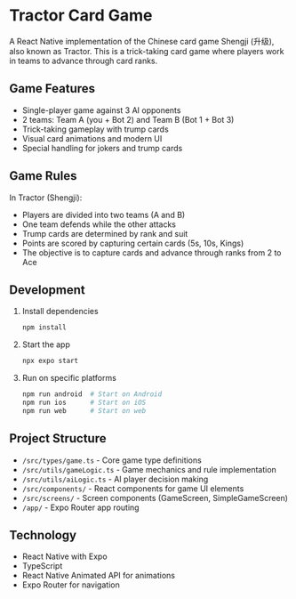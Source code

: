 # Tractor Card Game

A React Native implementation of the Chinese card game Shengji (升级), also known as Tractor. This is a trick-taking card game where players work in teams to advance through card ranks.

## Game Features

- Single-player game against 3 AI opponents
- 2 teams: Team A (you + Bot 2) and Team B (Bot 1 + Bot 3)
- Trick-taking gameplay with trump cards
- Visual card animations and modern UI
- Special handling for jokers and trump cards

## Game Rules

In Tractor (Shengji):
- Players are divided into two teams (A and B)
- One team defends while the other attacks
- Trump cards are determined by rank and suit
- Points are scored by capturing certain cards (5s, 10s, Kings)
- The objective is to capture cards and advance through ranks from 2 to Ace

## Development

1. Install dependencies

   ```bash
   npm install
   ```

2. Start the app

   ```bash
   npx expo start
   ```

3. Run on specific platforms

   ```bash
   npm run android  # Start on Android
   npm run ios      # Start on iOS
   npm run web      # Start on web
   ```

## Project Structure

- `/src/types/game.ts` - Core game type definitions
- `/src/utils/gameLogic.ts` - Game mechanics and rule implementation
- `/src/utils/aiLogic.ts` - AI player decision making
- `/src/components/` - React components for game UI elements
- `/src/screens/` - Screen components (GameScreen, SimpleGameScreen)
- `/app/` - Expo Router app routing

## Technology

- React Native with Expo
- TypeScript
- React Native Animated API for animations
- Expo Router for navigation